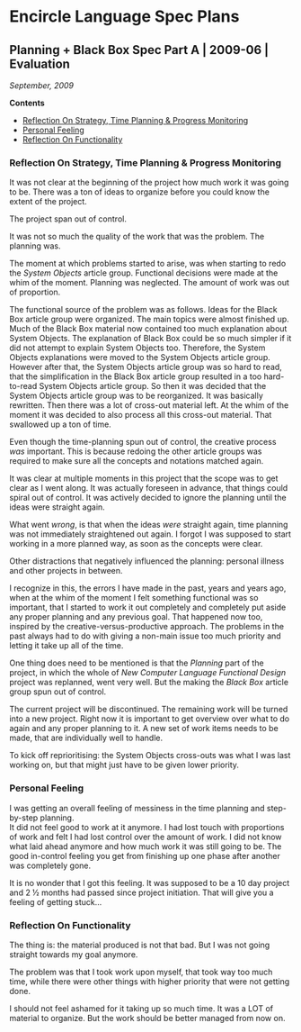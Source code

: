 ﻿Encircle Language Spec Plans
============================

Planning + Black Box Spec Part A | 2009-06 | Evaluation
-------------------------------------------------------

*September, 2009*

__Contents__

- [Reflection On Strategy, Time Planning & Progress Monitoring](#reflection-on-strategy-time-planning--progress-monitoring)
- [Personal Feeling](#personal-feeling)
- [Reflection On Functionality](#reflection-on-functionality)

### Reflection On Strategy, Time Planning & Progress Monitoring

It was not clear at the beginning of the project how much work it was going to be. There was a ton of ideas to organize before you could know the extent of the project.

The project span out of control.

It was not so much the quality of the work that was the problem. The planning was.

The moment at which problems started to arise, was when starting to redo the *System Objects* article group. Functional decisions were made at the whim of the moment. Planning was neglected. The amount of work was out of proportion.

The functional source of the problem was as follows. Ideas for the Black Box article group were organized. The main topics were almost finished up. Much of the Black Box material now contained too much explanation about System Objects. The explanation of Black Box could be so much simpler if it did not attempt to explain System Objects too. Therefore, the System Objects explanations were moved to the System Objects article group. However after that, the System Objects article group was so hard to read, that the simplification in the Black Box article group resulted in a too hard-to-read System Objects article group. So then it was decided that the System Objects article group was to be reorganized. It was basically rewritten. Then there was a lot of cross-out material left. At the whim of the moment it was decided to also process all this cross-out material. That swallowed up a ton of time.

Even though the time-planning spun out of control, the creative process *was* important. This is because redoing the other article groups was required to make sure all the concepts and notations matched again.

It was clear at multiple moments in this project that the scope was to get clear as I went along. It was actually foreseen in advance, that things could spiral out of control. It was actively decided to ignore the planning until the ideas were straight again.

What went *wrong*, is that when the ideas *were* straight again, time planning was not immediately straightened out again. I forgot I was supposed to start working in a more planned way, as soon as the concepts were clear.

Other distractions that negatively influenced the planning: personal illness and other projects in between.

I recognize in this, the errors I have made in the past, years and years ago, when at the whim of the moment I felt something functional was so important, that I started to work it out completely and completely put aside any proper planning and any previous goal. That happened now too, inspired by the creative-versus-productive approach. The problems in the past always had to do with giving a non-main issue too much priority and letting it take up all of the time.

One thing does need to be mentioned is that the *Planning* part of the project, in which the whole of *New Computer Language Functional Design* project was replanned, went very well. But the making the *Black Box* article group spun out of control.

The current project will be discontinued. The remaining work will be turned into a new project. Right now it is important to get overview over what to do again and any proper planning to it. A new set of work items needs to be made, that are individually well to handle. 

To kick off reprioritising: the System Objects cross-outs was what I was last working on, but that might just have to be given lower priority.

### Personal Feeling

I was getting an overall feeling of messiness in the time planning and step-by-step planning.  
It did not feel good to work at it anymore. I had lost touch with proportions of work and felt I had lost control over the amount of work. I did not know what laid ahead anymore and how much work it was still going to be. The good in-control feeling you get from finishing up one phase after another was completely gone.

It is no wonder that I got this feeling. It was supposed to be a 10 day project and 2 ½ months had passed since project initiation. That will give you a feeling of getting stuck...

### Reflection On Functionality

The thing is: the material produced is not that bad. But I was not going straight towards my goal anymore.

The problem was that I took work upon myself, that took way too much time, while there were other things with higher priority that were not getting done.

I should not feel ashamed for it taking up so much time. It was a LOT of material to organize. But the work should be better managed from now on.